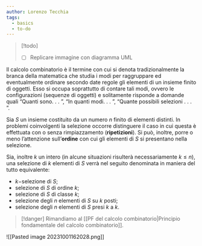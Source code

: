 ```yaml
---
author: Lorenzo Tecchia
tags:
  - basics
  - to-do
---
```

>[!todo] 
> - [ ] Replicare immagine con diagramma UML

Il calcolo combinatorio è il termine con cui si denota tradizionalmente la branca della matematica che studia i modi per raggruppare ed eventualmente ordinare secondo date regole gli elementi di un insieme finito di oggetti. Esso si occupa soprattutto di contare tali modi, ovvero le configurazioni (sequenze di oggetti) e solitamente risponde a domande quali “Quanti sono. . . ”, “In quanti modi. . . ”, “Quante possibili selezioni . . . ”.

Sia $S$ un insieme costituito da un numero $n$ finito di elementi distinti. In problemi coinvolgenti la selezione occorre distinguere il caso in cui questa è effettuata con o senza rimpiazzamento (**ripetizioni**). Si può, inoltre, porre o meno l’attenzione sull’**ordine** con cui gli elementi di $S$ si presentano nella selezione.

Sia, inoltre $k$ un intero (in alcune situazioni risulterà necessariamente $k \leq n$), una selezione di $k$ elementi di $S$ verrà nel seguito denominata in maniera del tutto equivalente:

- $k-$selezione di $S$;  
- selezione di $S$ di ordine $k$;  
- selezione di $S$ di classe $k$;  
- selezione degli $n$ elementi di $S$ su $k$ posti;
- selezione degli $n$ elementi di $S$ presi $k$ a $k$.

>[!danger] Rimandiamo al [[PF del calcolo combinatorio|Principio fondamentale del calcolo combinatorio]].

![[Pasted image 20231001162028.png]]